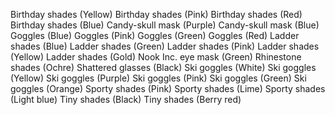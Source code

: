 Birthday shades (Yellow)
Birthday shades (Pink)
Birthday shades (Red)
Birthday shades (Blue)
Candy-skull mask (Purple)
Candy-skull mask (Blue)
Goggles (Blue)
Goggles (Pink)
Goggles (Green)
Goggles (Red)
Ladder shades (Blue)
Ladder shades (Green)
Ladder shades (Pink)
Ladder shades (Yellow)
Ladder shades (Gold)
Nook Inc. eye mask (Green)
Rhinestone shades (Ochre)
Shattered glasses (Black)
Ski goggles (White)
Ski goggles (Yellow)
Ski goggles (Purple)
Ski goggles (Pink)
Ski goggles (Green)
Ski goggles (Orange)
Sporty shades (Pink)
Sporty shades (Lime)
Sporty shades (Light blue)
Tiny shades (Black)
Tiny shades (Berry red)
